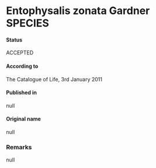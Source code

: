 # Entophysalis zonata Gardner SPECIES

#### Status
ACCEPTED

#### According to
The Catalogue of Life, 3rd January 2011

#### Published in
null

#### Original name
null

### Remarks
null